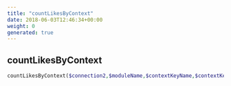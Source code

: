 ```yaml
---
title: "countLikesByContext"
date: 2018-06-03T12:46:34+00:00
weight: 0
generated: true
---
```


## countLikesByContext



```php
countLikesByContext($connection2,$moduleName,$contextKeyName,$contextKeyValue )
```





